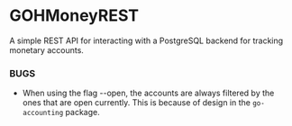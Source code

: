 # GOHMoneyREST
A simple REST API for interacting with a PostgreSQL backend for tracking monetary accounts.

### BUGS
- When using the flag --open, the accounts are always filtered by the ones that are open currently. This is because of design in the `go-accounting` package. 